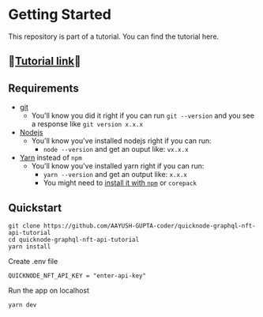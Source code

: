 # Getting Started
This repository is part of a tutorial. You can find the tutorial here.

## 🎉[Tutorial link](https://blog.developerdao.com/how-to-build-an-nft-market-dashboard-using-quicknodes-graphql-nft-api)🎉

## Requirements

- [git](https://git-scm.com/book/en/v2/Getting-Started-Installing-Git)
  - You'll know you did it right if you can run `git --version` and you see a response like `git version x.x.x`
- [Nodejs](https://nodejs.org/en/)
  - You'll know you've installed nodejs right if you can run:
    - `node --version` and get an ouput like: `vx.x.x`
- [Yarn](https://yarnpkg.com/getting-started/install) instead of `npm`
  - You'll know you've installed yarn right if you can run:
    - `yarn --version` and get an output like: `x.x.x`
    - You might need to [install it with `npm`](https://classic.yarnpkg.com/lang/en/docs/install/) or `corepack`

## Quickstart

```shell
git clone https://github.com/AAYUSH-GUPTA-coder/quicknode-graphql-nft-api-tutorial
cd quicknode-graphql-nft-api-tutorial
yarn install
```

Create .env file
```
QUICKNODE_NFT_API_KEY = "enter-api-key"
```
Run the app on localhost
```bash
yarn dev
```
